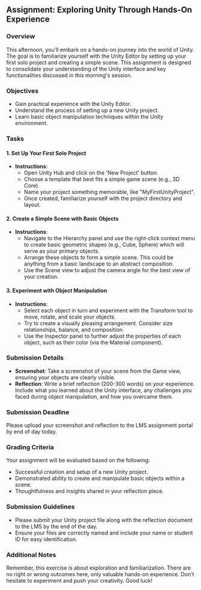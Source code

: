 ## Assignment: Exploring Unity Through Hands-On Experience

### Overview

This afternoon, you'll embark on a hands-on journey into the world of Unity. The goal is to familiarize yourself with the Unity Editor by setting up your first solo project and creating a simple scene. This assignment is designed to consolidate your understanding of the Unity interface and key functionalities discussed in this morning's session.

### Objectives

- Gain practical experience with the Unity Editor.
- Understand the process of setting up a new Unity project.
- Learn basic object manipulation techniques within the Unity environment.

### Tasks

#### 1. Set Up Your First Solo Project
- **Instructions**:
  - Open Unity Hub and click on the 'New Project' button.
  - Choose a template that best fits a simple game scene (e.g., 3D Core).
  - Name your project something memorable, like "MyFirstUnityProject".
  - Once created, familiarize yourself with the project directory and layout.

#### 2. Create a Simple Scene with Basic Objects
- **Instructions**:
  - Navigate to the Hierarchy panel and use the right-click context menu to create basic geometric shapes (e.g., Cube, Sphere) which will serve as your primary objects.
  - Arrange these objects to form a simple scene. This could be anything from a basic landscape to an abstract composition.
  - Use the Scene view to adjust the camera angle for the best view of your creation.

#### 3. Experiment with Object Manipulation
- **Instructions**:
  - Select each object in turn and experiment with the Transform tool to move, rotate, and scale your objects.
  - Try to create a visually pleasing arrangement. Consider size relationships, balance, and composition.
  - Use the Inspector panel to further adjust the properties of each object, such as their color (via the Material component).

### Submission Details

- **Screenshot**: Take a screenshot of your scene from the Game view, ensuring your objects are clearly visible.
- **Reflection**: Write a brief reflection (200-300 words) on your experience. Include what you learned about the Unity interface, any challenges you faced during object manipulation, and how you overcame them.

### Submission Deadline

Please upload your screenshot and reflection to the LMS assignment portal by end of day today.

### Grading Criteria

Your assignment will be evaluated based on the following:
- Successful creation and setup of a new Unity project.
- Demonstrated ability to create and manipulate basic objects within a scene.
- Thoughtfulness and insights shared in your reflection piece.

### Submission Guidelines

- Please submit your Unity project file along with the reflection document to the LMS by the end of the day.
- Ensure your files are correctly named and include your name or student ID for easy identification.

### Additional Notes

Remember, this exercise is about exploration and familiarization. There are no right or wrong outcomes here, only valuable hands-on experience. Don't hesitate to experiment and push your creativity. Good luck!
